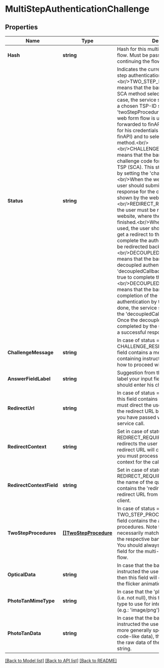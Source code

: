 # MultiStepAuthenticationChallenge

## Properties
Name | Type | Description | Notes
------------ | ------------- | ------------- | -------------
**Hash** | **string** | Hash for this multi-step authentication flow. Must be passed back to finAPI when continuing the flow. | [default to null]
**Status** | **string** | Indicates the current status of the multi-step authentication flow:&lt;br/&gt;&lt;br/&gt;TWO_STEP_PROCEDURE_REQUIRED means that the bank has requested an SCA method selection for the user. In this case, the service should be recalled with a chosen TSP-ID set to the &#39;twoStepProcedureId&#39; field.&lt;br/&gt;When the web form flow is used, the user is forwarded to finAPI&#39;s web form to prompt for his credentials (if they are not stored in finAPI) and to select the preferred SCA method.&lt;br/&gt;&lt;br/&gt;CHALLENGE_RESPONSE_REQUIRED means that the bank has requested a challenge code for the previously given TSP (SCA). This status can be completed by setting the &#39;challengeResponse&#39; field.&lt;br/&gt;When the web form flow is used, the user should submit the challenge response for the challenge message shown by the web form.&lt;br/&gt;&lt;br/&gt;REDIRECT_REQUIRED means that the user must be redirected to the bank&#39;s website, where the authentication can be finished.&lt;br/&gt;When the web form flow is used, the user should visit the web form, get a redirect to the bank&#39;s website, complete the authentication and will then be redirected back to the web form.&lt;br/&gt;&lt;br/&gt;DECOUPLED_AUTH_REQUIRED means that the bank has asked for the decoupled authentication. In this case, the &#39;decoupledCallback&#39; field must be set to true to complete the authentication.&lt;br/&gt;&lt;br/&gt;DECOUPLED_AUTH_IN_PROGRESS means that the bank is waiting for the completion of the decoupled authentication by the user. Until this is done, the service should be recalled with the &#39;decoupledCallback&#39; field set to ‘true’. Once the decoupled authentication is completed by the user, the service returns a successful response. | [default to null]
**ChallengeMessage** | **string** | In case of status &#x3D; CHALLENGE_RESPONSE_REQUIRED, this field contains a message from the bank containing instructions for the user on how to proceed with the authorization. | [optional] [default to null]
**AnswerFieldLabel** | **string** | Suggestion from the bank on how you can label your input field where the user should enter his challenge response. | [optional] [default to null]
**RedirectUrl** | **string** | In case of status &#x3D; REDIRECT_REQUIRED, this field contains the URL to which you must direct the user. It already includes the redirect URL back to your client that you have passed when initiating the service call. | [optional] [default to null]
**RedirectContext** | **string** | Set in case of status &#x3D; REDIRECT_REQUIRED. When the bank redirects the user back to your client, the redirect URL will contain this string, which you must process to identify the user context for the callback on your side. | [optional] [default to null]
**RedirectContextField** | **string** | Set in case of status &#x3D; REDIRECT_REQUIRED. This field is set to the name of the query parameter that contains the &#39;redirectContext&#39; in the redirect URL from the bank back to your client. | [optional] [default to null]
**TwoStepProcedures** | [**[]TwoStepProcedure**](TwoStepProcedure.md) | In case of status &#x3D; TWO_STEP_PROCEDURE_REQUIRED, this field contains the available two-step procedures. Note that this set does not necessarily match the set that is stored in the respective bank connection interface. You should always use the set from this field for the multi-step authentication flow. | [optional] [default to null]
**OpticalData** | **string** | In case that the bank server has instructed the user to scan a flicker code, then this field will contain the raw data for the flicker animation as a BASE-64 string. | [optional] [default to null]
**PhotoTanMimeType** | **string** | In case that the &#39;photoTanData&#39; field is set (i.e. not null), this field contains the MIME type to use for interpreting the photo data (e.g.: &#39;image/png&#39;) | [optional] [default to null]
**PhotoTanData** | **string** | In case that the bank server has instructed the user to scan a photo (or more generally speaking, any kind of QR-code-like data), then this field will contain the raw data of the photo as a BASE-64 string.  | [optional] [default to null]

[[Back to Model list]](../README.md#documentation-for-models) [[Back to API list]](../README.md#documentation-for-api-endpoints) [[Back to README]](../README.md)


